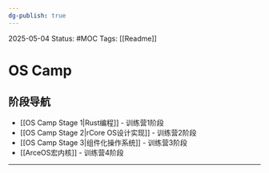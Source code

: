 ```yaml
---
dg-publish: true
---
```

2025-05-04
Status: #MOC
Tags: [[Readme]]

# OS Camp
## 阶段导航
- [[OS Camp Stage 1|Rust编程]] - 训练营1阶段
- [[OS Camp Stage 2|rCore OS设计实现]] - 训练营2阶段
- [[OS Camp Stage 3|组件化操作系统]] - 训练营3阶段
- [[ArceOS宏内核]] - 训练营4阶段


___